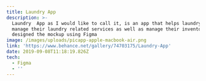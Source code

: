 ```yaml
---
title: Laundry App
description: >-
  Laundry  App as I would like to call it, is an app that helps laundry owners
  manage their laundry related services as well as manage their inventories. I
  designed the mockup using Figma
image: /images/uploads/picapp-apple-macbook-air.png
link: 'https://www.behance.net/gallery/74703175/Laundry-App'
date: 2019-09-08T11:18:19.826Z
tech:
  - Figma
  - ''
---
```



